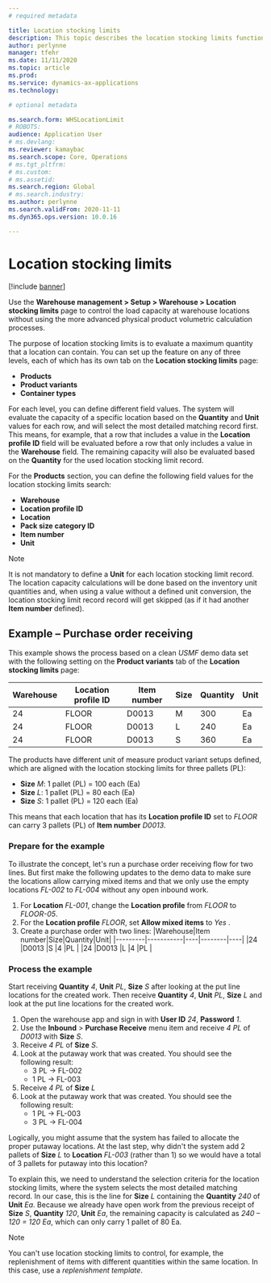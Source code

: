 ```yaml
---
# required metadata

title: Location stocking limits
description: This topic describes the location stocking limits functionality
author: perlynne
manager: tfehr
ms.date: 11/11/2020
ms.topic: article
ms.prod: 
ms.service: dynamics-ax-applications
ms.technology: 

# optional metadata

ms.search.form: WHSLocationLimit
# ROBOTS: 
audience: Application User
# ms.devlang: 
ms.reviewer: kamaybac
ms.search.scope: Core, Operations
# ms.tgt_pltfrm: 
# ms.custom: 
# ms.assetid: 
ms.search.region: Global
# ms.search.industry: 
ms.author: perlynne
ms.search.validFrom: 2020-11-11
ms.dyn365.ops.version: 10.0.16

---
```


# Location stocking limits

[!include [banner](../includes/banner.md)]

Use the **Warehouse management \> Setup \> Warehouse \> Location stocking limits** page to control the load capacity at warehouse locations without using the more advanced physical product volumetric calculation processes.

The purpose of location stocking limits is to evaluate a maximum quantity that a location can contain. You can set up the feature on any of three levels, each of which has its own tab on the **Location stocking limits** page:

- **Products**
- **Product variants**
- **Container types**

For each level, you can define different field values. The system will evaluate the capacity of a specific location based on the **Quantity** and **Unit** values for each row, and will select the most detailed matching record first. This means, for example, that a row that includes a value in the **Location profile ID** field will be evaluated before a row that only includes a value in the **Warehouse** field. The remaining capacity will also be evaluated based on the **Quantity** for the used location stocking limit record.

For the **Products** section, you can define the following field values for the location stocking limits search:

- **Warehouse**
- **Location profile ID**
- **Location**
- **Pack size category ID**
- **Item number**
- **Unit**

> [!Note]
> It is not mandatory to define a **Unit** for each location stocking limit record. The location capacity calculations will be done based on the inventory unit quantities and, when using a value without a defined unit conversion, the location stocking limit record record will get skipped (as if it had another **Item number** defined).

## Example – Purchase order receiving

This example shows the process based on a clean *USMF* demo data set with the following setting on the **Product variants** tab of the **Location stocking limits** page:

|Warehouse|Location profile ID|Item number|Size|Quantity|Unit|
|---------|-------------------|-----------|----|--------|----|
|24       |FLOOR              |D0013      |M   |300     |Ea  |
|24       |FLOOR              |D0013      |L   |240     |Ea  |
|24       |FLOOR              |D0013      |S   |360     |Ea  |

The products have different unit of measure product variant setups defined, which are aligned with the location stocking limits for three pallets (PL):

- **Size** *M*: 1 pallet (PL) = 100 each (Ea)
- **Size** *L*: 1 pallet (PL) = 80 each (Ea)
- **Size** *S*: 1 pallet (PL) = 120 each (Ea)

This means that each location that has its **Location profile ID** set to *FLOOR* can carry 3 pallets (PL) of **Item number** *D0013*.

### Prepare for the example

To illustrate the concept, let's run a purchase order receiving flow for two lines. But first make the following updates to the demo data to make sure the locations allow carrying mixed items and that we only use the empty locations *FL-002* to *FL-004* without any open inbound work.

1. For **Location** *FL-001*, change the **Location profile** from *FLOOR* to *FLOOR-05*.
1. For the **Location profile** *FLOOR*, set **Allow mixed items** to *Yes* .
1. Create a purchase order with two lines:
    |Warehouse|Item number|Size|Quantity|Unit|
    |---------|-----------|----|--------|----|
    |24       |D0013      |S   |4       |PL  |
    |24       |D0013      |L   |4       |PL  |

### Process the example

Start receiving **Quantity** *4*, **Unit** *PL*, **Size** *S* after looking at the put line locations for the created work. Then receive **Quantity** *4*, **Unit** *PL*, **Size** *L* and look at the put line locations for the created work.

1. Open the warehouse app and sign in with **User ID** *24*, **Password** *1*.
1. Use the **Inbound** \> **Purchase Receive** menu item and receive *4* *PL* of *D0013* with **Size** *S*.
1. Receive *4* *PL* of **Size** *S*.
1. Look at the putaway work that was created. You should see the following result:
    - 3 PL -> FL-002
    - 1 PL -> FL-003
1. Receive *4* *PL* of **Size** *L*
1. Look at the putaway work that was created. You should see the following result:
    - 1 PL -> FL-003
    - 3 PL -> FL-004

Logically, you might assume that the system has failed to allocate the proper putaway locations. At the last step, why didn't the system add 2 pallets of **Size** *L* to **Location** *FL-003* (rather than 1) so we would have a total of 3 pallets for putaway into this location?

To explain this, we need to understand the selection criteria for the location stocking limits, where the system selects the most detailed matching record. In our case, this is the line for **Size** *L* containing the **Quantity** *240* of **Unit** *Ea*. Because we already have open work from the previous receipt of **Size** *S*, **Quantity** *120*, **Unit**  *Ea*, the remaining capacity is calculated as *240 &ndash; 120 = 120 Ea*, which can only carry 1 pallet of 80 Ea.

> [!Note]
> You can't use location stocking limits to control, for example, the replenishment of items with different quantities within the same location. In this case, use a *replenishment template*.
